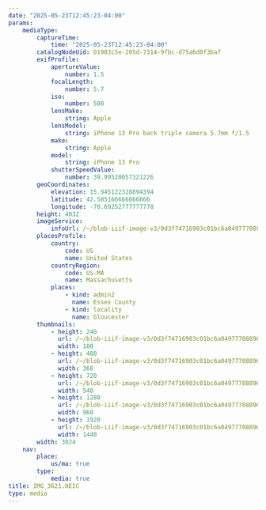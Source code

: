 ```yaml
---
date: "2025-05-23T12:45:23-04:00"
params:
    mediaType:
        captureTime:
            time: "2025-05-23T12:45:23-04:00"
        catalogNodeUid: 01983c5e-205d-7314-9fbc-d75a6d0f3baf
        exifProfile:
            apertureValue:
                number: 1.5
            focalLength:
                number: 5.7
            iso:
                number: 500
            lensMake:
                string: Apple
            lensModel:
                string: iPhone 13 Pro back triple camera 5.7mm f/1.5
            make:
                string: Apple
            model:
                string: iPhone 13 Pro
            shutterSpeedValue:
                number: 39.99520057321226
        geoCoordinates:
            elevation: 15.945122328894394
            latitude: 42.585166666666666
            longitude: -70.69252777777778
        height: 4032
        imageService:
            infoUrl: /~/blob-iiif-image-v3/0d3f74716903c01bc6a049777088969c3b6d7451414a5fc2001b2d085b114877/info.json
        placesProfile:
            country:
                code: US
                name: United States
            countryRegion:
                code: US-MA
                name: Massachusetts
            places:
                - kind: admin2
                  name: Essex County
                - kind: locality
                  name: Gloucester
        thumbnails:
            - height: 240
              url: /~/blob-iiif-image-v3/0d3f74716903c01bc6a049777088969c3b6d7451414a5fc2001b2d085b114877/full/180%2C240/0/default.jpg
              width: 180
            - height: 480
              url: /~/blob-iiif-image-v3/0d3f74716903c01bc6a049777088969c3b6d7451414a5fc2001b2d085b114877/full/360%2C480/0/default.jpg
              width: 360
            - height: 720
              url: /~/blob-iiif-image-v3/0d3f74716903c01bc6a049777088969c3b6d7451414a5fc2001b2d085b114877/full/540%2C720/0/default.jpg
              width: 540
            - height: 1280
              url: /~/blob-iiif-image-v3/0d3f74716903c01bc6a049777088969c3b6d7451414a5fc2001b2d085b114877/full/960%2C1280/0/default.jpg
              width: 960
            - height: 1920
              url: /~/blob-iiif-image-v3/0d3f74716903c01bc6a049777088969c3b6d7451414a5fc2001b2d085b114877/full/1440%2C1920/0/default.jpg
              width: 1440
        width: 3024
    nav:
        place:
            us/ma: true
        type:
            media: true
title: IMG_3621.HEIC
type: media
---
```

